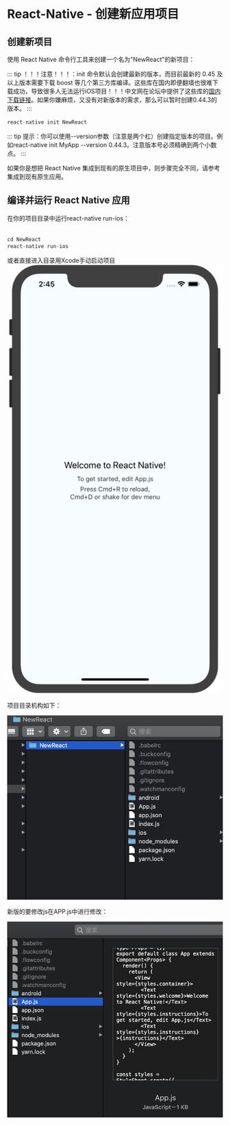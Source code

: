 # React-Native - 创建新应用项目


## 创建新项目
使用 React Native 命令行工具来创建一个名为"NewReact"的新项目：

::: tip
！！！注意！！！：init 命令默认会创建最新的版本，而目前最新的 0.45 及以上版本需要下载 boost 等几个第三方库编译。这些库在国内即便翻墙也很难下载成功，导致很多人无法运行iOS项目！！！中文网在论坛中提供了这些库的[国内下载链接](https://bbs.reactnative.cn/topic/4301/ios-rn-0-45以上版本所需的第三方编译库-boost等)。如果你嫌麻烦，又没有对新版本的需求，那么可以暂时创建0.44.3的版本。
:::

``` js
react-native init NewReact
```
::: tip
提示：你可以使用--version参数（注意是两个杠）创建指定版本的项目。例如react-native init MyApp --version 0.44.3。注意版本号必须精确到两个小数点。
:::

如果你是想把 React Native 集成到现有的原生项目中，则步骤完全不同，请参考集成到现有原生应用。

## 编译并运行 React Native 应用
在你的项目目录中运行react-native run-ios：
``` js

cd NewReact
react-native run-ios
```
或者直接进入目录用Xcode手动启动项目
![](./img/10.png)

项目目录机构如下：

![](./img/11.png)

新版的要修改js在APP.js中进行修改：

![](./img/12.png)
